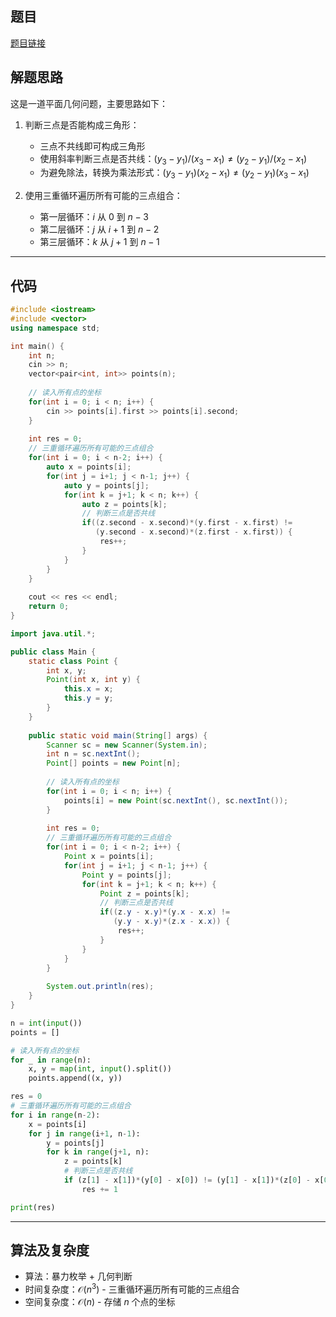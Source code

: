 ## 题目
[题目链接](https://www.nowcoder.com/practice/21094574ed7e49fe9960e96e52aee1e7?tpId=182&tqId=162092&sourceUrl=/exam/oj&channenl=wgithub&fromPut=wgithub)

## 解题思路

这是一道平面几何问题，主要思路如下：

1. 判断三点是否能构成三角形：
   - 三点不共线即可构成三角形
   - 使用斜率判断三点是否共线：$(y_3-y_1)/(x_3-x_1) \neq (y_2-y_1)/(x_2-x_1)$
   - 为避免除法，转换为乘法形式：$(y_3-y_1)(x_2-x_1) \neq (y_2-y_1)(x_3-x_1)$

2. 使用三重循环遍历所有可能的三点组合：
   - 第一层循环：$i$ 从 $0$ 到 $n-3$
   - 第二层循环：$j$ 从 $i+1$ 到 $n-2$
   - 第三层循环：$k$ 从 $j+1$ 到 $n-1$

---

## 代码

```cpp []
#include <iostream>
#include <vector>
using namespace std;

int main() {
    int n;
    cin >> n;
    vector<pair<int, int>> points(n);
    
    // 读入所有点的坐标
    for(int i = 0; i < n; i++) {
        cin >> points[i].first >> points[i].second;
    }
    
    int res = 0;
    // 三重循环遍历所有可能的三点组合
    for(int i = 0; i < n-2; i++) {
        auto x = points[i];
        for(int j = i+1; j < n-1; j++) {
            auto y = points[j];
            for(int k = j+1; k < n; k++) {
                auto z = points[k];
                // 判断三点是否共线
                if((z.second - x.second)*(y.first - x.first) != 
                   (y.second - x.second)*(z.first - x.first)) {
                    res++;
                }
            }
        }
    }
    
    cout << res << endl;
    return 0;
}
```

```java []
import java.util.*;

public class Main {
    static class Point {
        int x, y;
        Point(int x, int y) {
            this.x = x;
            this.y = y;
        }
    }
    
    public static void main(String[] args) {
        Scanner sc = new Scanner(System.in);
        int n = sc.nextInt();
        Point[] points = new Point[n];
        
        // 读入所有点的坐标
        for(int i = 0; i < n; i++) {
            points[i] = new Point(sc.nextInt(), sc.nextInt());
        }
        
        int res = 0;
        // 三重循环遍历所有可能的三点组合
        for(int i = 0; i < n-2; i++) {
            Point x = points[i];
            for(int j = i+1; j < n-1; j++) {
                Point y = points[j];
                for(int k = j+1; k < n; k++) {
                    Point z = points[k];
                    // 判断三点是否共线
                    if((z.y - x.y)*(y.x - x.x) != 
                       (y.y - x.y)*(z.x - x.x)) {
                        res++;
                    }
                }
            }
        }
        
        System.out.println(res);
    }
}
```

```python []
n = int(input())
points = []

# 读入所有点的坐标
for _ in range(n):
    x, y = map(int, input().split())
    points.append((x, y))

res = 0
# 三重循环遍历所有可能的三点组合
for i in range(n-2):
    x = points[i]
    for j in range(i+1, n-1):
        y = points[j]
        for k in range(j+1, n):
            z = points[k]
            # 判断三点是否共线
            if (z[1] - x[1])*(y[0] - x[0]) != (y[1] - x[1])*(z[0] - x[0]):
                res += 1

print(res)
```

---

## 算法及复杂度
- 算法：暴力枚举 + 几何判断
- 时间复杂度：$\mathcal{O}(n^3)$ - 三重循环遍历所有可能的三点组合
- 空间复杂度：$\mathcal{O}(n)$ - 存储 $n$ 个点的坐标